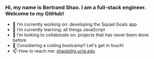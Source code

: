 ### Hi, my name is Bertrand Shao. I am a full-stack engineer. Welcome to my GitHub!

- 🔭 I’m currently working on: developing the Squad Goals app
- 🌱 I’m currently learning: all things JavaScript
- 👯 I’m looking to collaborate on: projects that has never been done before
- 💬 Considering a coding bootcamp? Let's get in touch!
- 📫 How to reach me: shaob@g.ucla.edu
